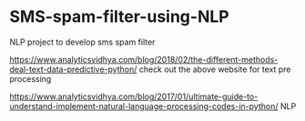 # SMS-spam-filter-using-NLP
NLP project to develop sms spam filter


https://www.analyticsvidhya.com/blog/2018/02/the-different-methods-deal-text-data-predictive-python/
check out the above website for text pre processing

https://www.analyticsvidhya.com/blog/2017/01/ultimate-guide-to-understand-implement-natural-language-processing-codes-in-python/
NLP 
